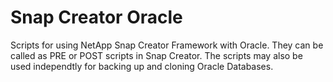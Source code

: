 Snap Creator Oracle
=================

Scripts for using NetApp Snap Creator Framework with Oracle. They can be called as PRE or POST scripts in Snap Creator. The scripts may also be used independtly for backing up and cloning Oracle Databases.

